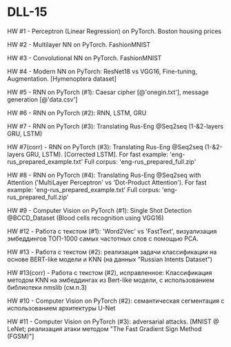 # DLL-15

HW #1 - Perceptron (Linear Regression) on PyTorch. Boston housing prices

HW #2 - Multilayer NN on PyTorch. FashionMNIST

HW #3 - Convolutional NN on PyTorch. FashionMNIST

HW #4 - Modern NN on PyTorch: ResNet18 vs VGG16, Fine-tuning, Augmentation. [Hymenoptera dataset]

HW #5 - RNN on PyTorch (#1): Caesar cipher [@'onegin.txt'], message generation [@'data.csv']

HW #6 - RNN on PyTorch (#2): RNN, LSTM, GRU

HW #7 - RNN on PyTorch (#3): Translating Rus-Eng @Seq2seq (1-&2-layers GRU,  LSTM)

HW #7(corr) - RNN on PyTorch (#3): Translating Rus-Eng @Seq2seq (1-&2-layers GRU,  LSTM). 
[Corrected LSTM]. For fast example: 'eng-rus_prepared_example.txt' 
Full corpus: 'eng-rus_prepared_full.zip'

HW #8 - RNN on PyTorch (#4): Translating Rus-Eng @Seq2seq with Attention ('MultiLayer Perceptron' vs 'Dot-Product Attention'). 
For fast example: 'eng-rus_prepared_example.txt'
Full corpus: 'eng-rus_prepared_full.zip'

HW #9 - Computer Vision on PyTorch (#1): Single Shot Detection @BCCD_Dataset (Blood cells recognition using VGG16)

HW #12 - Работа с текстом (#1): 'Word2Vec' vs 'FastText', визуализация эмбеддингов ТОП-1000 самых частотных слов с помощью PCA.

HW #13 - Работа с текстом (#2): реализация задачи классификации на основе BERT-like модели и KNN (на данных "Russian Intents Dataset")

HW #13(corr) - Работа с текстом (#2), исправленное: Классификация методом KNN на эмбеддингах из Bert-like модели, с использованием библиотеки nmslib (см.п.3)

HW #10 - Computer Vision on PyTorch (#2): семантическая сегментация с использованием архитектуры U-Net

HW #11 - Computer Vision on PyTorch (#3): adversarial attacks. [MNIST @ LeNet; реализация атаки методом "The Fast Gradient Sign Method (FGSM)"]

